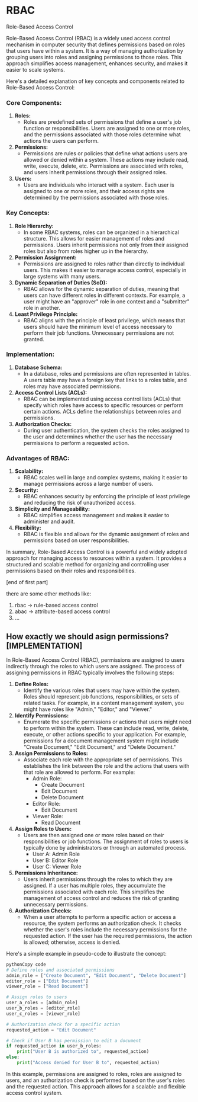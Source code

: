 # RBAC

Role-Based Access Control

Role-Based Access Control (RBAC) is a widely used access control mechanism in computer security that defines permissions based on roles that users have within a system. It is a way of managing authorization by grouping users into roles and assigning permissions to those roles. This approach simplifies access management, enhances security, and makes it easier to scale systems.

Here's a detailed explanation of key concepts and components related to Role-Based Access Control:

### **Core Components:**

1. **Roles:**
    - Roles are predefined sets of permissions that define a user's job function or responsibilities. Users are assigned to one or more roles, and the permissions associated with those roles determine what actions the users can perform.
2. **Permissions:**
    - Permissions are rules or policies that define what actions users are allowed or denied within a system. These actions may include read, write, execute, delete, etc. Permissions are associated with roles, and users inherit permissions through their assigned roles.
3. **Users:**
    - Users are individuals who interact with a system. Each user is assigned to one or more roles, and their access rights are determined by the permissions associated with those roles.

### **Key Concepts:**

1. **Role Hierarchy:**
    - In some RBAC systems, roles can be organized in a hierarchical structure. This allows for easier management of roles and permissions. Users inherit permissions not only from their assigned roles but also from roles higher up in the hierarchy.
2. **Permission Assignment:**
    - Permissions are assigned to roles rather than directly to individual users. This makes it easier to manage access control, especially in large systems with many users.
3. **Dynamic Separation of Duties (SoD):**
    - RBAC allows for the dynamic separation of duties, meaning that users can have different roles in different contexts. For example, a user might have an "approver" role in one context and a "submitter" role in another.
4. **Least Privilege Principle:**
    - RBAC aligns with the principle of least privilege, which means that users should have the minimum level of access necessary to perform their job functions. Unnecessary permissions are not granted.

### **Implementation:**

1. **Database Schema:**
    - In a database, roles and permissions are often represented in tables. A users table may have a foreign key that links to a roles table, and roles may have associated permissions.
2. **Access Control Lists (ACLs):**
    - RBAC can be implemented using access control lists (ACLs) that specify which roles have access to specific resources or perform certain actions. ACLs define the relationships between roles and permissions.
3. **Authorization Checks:**
    - During user authentication, the system checks the roles assigned to the user and determines whether the user has the necessary permissions to perform a requested action.

### **Advantages of RBAC:**

1. **Scalability:**
    - RBAC scales well in large and complex systems, making it easier to manage permissions across a large number of users.
2. **Security:**
    - RBAC enhances security by enforcing the principle of least privilege and reducing the risk of unauthorized access.
3. **Simplicity and Manageability:**
    - RBAC simplifies access management and makes it easier to administer and audit.
4. **Flexibility:**
    - RBAC is flexible and allows for the dynamic assignment of roles and permissions based on user responsibilities.

In summary, Role-Based Access Control is a powerful and widely adopted approach for managing access to resources within a system. It provides a structured and scalable method for organizing and controlling user permissions based on their roles and responsibilities.

[end of first part]

there are some other methods like:

1. rbac → rule-based access control
2. abac → attribute-based access control 
3. …

## How exactly we should asign permissions? [IMPLEMENTATION]

In Role-Based Access Control (RBAC), permissions are assigned to users indirectly through the roles to which users are assigned. The process of assigning permissions in RBAC typically involves the following steps:

1. **Define Roles:**
    - Identify the various roles that users may have within the system. Roles should represent job functions, responsibilities, or sets of related tasks. For example, in a content management system, you might have roles like "Admin," "Editor," and "Viewer."
2. **Identify Permissions:**
    - Enumerate the specific permissions or actions that users might need to perform within the system. These can include read, write, delete, execute, or other actions specific to your application. For example, permissions for a document management system might include "Create Document," "Edit Document," and "Delete Document."
3. **Assign Permissions to Roles:**
    - Associate each role with the appropriate set of permissions. This establishes the link between the role and the actions that users with that role are allowed to perform. For example:
        - Admin Role:
            - Create Document
            - Edit Document
            - Delete Document
        - Editor Role:
            - Edit Document
        - Viewer Role:
            - Read Document
4. **Assign Roles to Users:**
    - Users are then assigned one or more roles based on their responsibilities or job functions. The assignment of roles to users is typically done by administrators or through an automated process.
        - User A: Admin Role
        - User B: Editor Role
        - User C: Viewer Role
5. **Permissions Inheritance:**
    - Users inherit permissions through the roles to which they are assigned. If a user has multiple roles, they accumulate the permissions associated with each role. This simplifies the management of access control and reduces the risk of granting unnecessary permissions.
6. **Authorization Checks:**
    - When a user attempts to perform a specific action or access a resource, the system performs an authorization check. It checks whether the user's roles include the necessary permissions for the requested action. If the user has the required permissions, the action is allowed; otherwise, access is denied.

Here's a simple example in pseudo-code to illustrate the concept:

```python
pythonCopy code
# Define roles and associated permissions
admin_role = ["Create Document", "Edit Document", "Delete Document"]
editor_role = ["Edit Document"]
viewer_role = ["Read Document"]

# Assign roles to users
user_a_roles = [admin_role]
user_b_roles = [editor_role]
user_c_roles = [viewer_role]

# Authorization check for a specific action
requested_action = "Edit Document"

# Check if User B has permission to edit a document
if requested_action in user_b_roles:
    print("User B is authorized to", requested_action)
else:
    print("Access denied for User B to", requested_action)

```

In this example, permissions are assigned to roles, roles are assigned to users, and an authorization check is performed based on the user's roles and the requested action. This approach allows for a scalable and flexible access control system.